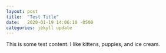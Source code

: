 ```yaml
---
layout: post
title:  "Test Title"
date:   2020-01-19 14:06:10 -0500
categories: jekyll update
---
```

This is some test content. I like kittens, puppies, and ice cream. 
